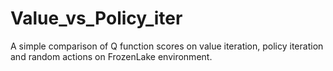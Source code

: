 # Value_vs_Policy_iter
A simple comparison of Q function scores on value iteration, policy iteration and random actions on FrozenLake environment.
